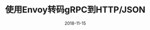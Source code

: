 ---
original: https://blog.jdriven.com/2018/11/transcoding-grpc-to-http-json-using-envoy/
translator: malphi
reviewer: rootsongjc
title: "使用Envoy转码gRPC到HTTP/JSON"
description: "本文用实例讲解了如何利用Envoy将gRPC转码为HTTP/JSON"
categories: "译文"
tags: ["Envoy"]
date: 2018-11-15
---